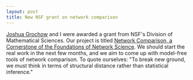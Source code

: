 ```yaml
---
layout: post
title: New NSF grant on network comparison
---
```


[Joshua Grochow](http://tuvalu.santafe.edu/~jgrochow/index.html) and I were awarded a grant from NSF's Division of Mathematical Sciences. Our project is titled [Network Comparison, a Cornerstone of the Foundations of Network Science](https://www.nsf.gov/awardsearch/showAward?AWD_ID=1622390&HistoricalAwards=false). We should start the real work in the next few months, and we aim to come up with model-free tools of network comparison. To quote ourselves: "To break new ground, we must think in terms of structural distance rather than statistical inference."
